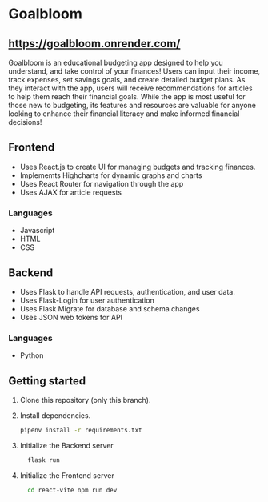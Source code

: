 # Goalbloom

## https://goalbloom.onrender.com/

Goalbloom is an educational budgeting app designed to help you understand, and take control of your finances! Users can input their income, track expenses, set savings goals, and create detailed budget plans. As they interact with the app, users will receive recommendations for articles to help them reach their financial goals.
While the app is most useful for those new to budgeting, its features and resources are valuable for anyone looking to enhance their financial literacy and make informed financial decisions!

## Frontend
   * Uses React.js to create UI for managing budgets and tracking finances.
   * Implememts Highcharts for dynamic graphs and charts
   * Uses React Router for navigation through the app
   * Uses AJAX for article requests
### Languages 
   * Javascript
   * HTML
   * CSS


## Backend
   * Uses Flask to handle API requests, authentication, and user data.
   * Uses Flask-Login for user authentication
   * Uses Flask Migrate for database and schema changes
   * Uses JSON web tokens for API
### Languages
   * Python


## Getting started

1. Clone this repository (only this branch).

2. Install dependencies.

   ```bash
   pipenv install -r requirements.txt
   ```

3. Initialize the Backend server

   ```bash
     flask run
   ```
4. Initialize the Frontend server

     ```bash
       cd react-vite npm run dev
     ```

